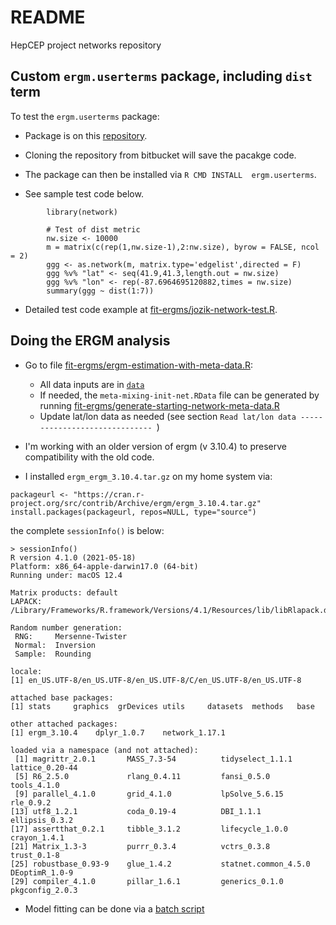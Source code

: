 # README #

HepCEP project networks repository


## Custom `ergm.userterms` package, including `dist` term

To test the `ergm.userterms` package:  

- Package is on this [repository](https://bitbucket.org/jozik/hepcep_networks/src/master/fit-ergms/).

- Cloning the repository from bitbucket will save the pacakge code.   

- The package can then be installed via `R CMD INSTALL  ergm.userterms`.    
    
- See sample test code below.    <br>  

```
        library(network)

        # Test of dist metric 
        nw.size <- 10000
        m = matrix(c(rep(1,nw.size-1),2:nw.size), byrow = FALSE, ncol = 2)
        ggg <- as.network(m, matrix.type='edgelist',directed = F)
        ggg %v% "lat" <- seq(41.9,41.3,length.out = nw.size)
        ggg %v% "lon" <- rep(-87.6964695120882,times = nw.size)
        summary(ggg ~ dist(1:7))    
```         
            
-  Detailed test code example at [fit-ergms/jozik-network-test.R](https://bitbucket.org/jozik/hepcep_networks/src/master/fit-ergms/jozik-network-test.R).


## Doing the ERGM analysis
   - Go to file [fit-ergms/ergm-estimation-with-meta-data.R](https://bitbucket.org/jozik/hepcep_networks/src/master/fit-ergms/ergm-estimation-with-meta-data.R):
      * All data inputs are in [`data`](https://bitbucket.org/jozik/hepcep_networks/src/master/data/)
      * If needed, the `meta-mixing-init-net.RData` file can be generated by running 
        [fit-ergms/generate-starting-network-meta-data.R](https://bitbucket.org/jozik/hepcep_networks/src/master/fit-ergms/generate-starting-network-meta-data.R)
      * Update lat/lon data as needed (see section `Read lat/lon data ------------------------------ `)

   - I'm working with an older version of ergm (v 3.10.4) to preserve compatibility with the old code.

   - I installed `ergm_ergm_3.10.4.tar.gz` on my home system via:

```
packageurl <- "https://cran.r-project.org/src/contrib/Archive/ergm/ergm_3.10.4.tar.gz"
install.packages(packageurl, repos=NULL, type="source")
```

the complete `sessionInfo()` is below: 
```
> sessionInfo()
R version 4.1.0 (2021-05-18)
Platform: x86_64-apple-darwin17.0 (64-bit)
Running under: macOS 12.4

Matrix products: default
LAPACK: /Library/Frameworks/R.framework/Versions/4.1/Resources/lib/libRlapack.dylib

Random number generation:
 RNG:     Mersenne-Twister 
 Normal:  Inversion 
 Sample:  Rounding 
 
locale:
[1] en_US.UTF-8/en_US.UTF-8/en_US.UTF-8/C/en_US.UTF-8/en_US.UTF-8

attached base packages:
[1] stats     graphics  grDevices utils     datasets  methods   base     

other attached packages:
[1] ergm_3.10.4    dplyr_1.0.7    network_1.17.1

loaded via a namespace (and not attached):
 [1] magrittr_2.0.1       MASS_7.3-54          tidyselect_1.1.1     lattice_0.20-44     
 [5] R6_2.5.0             rlang_0.4.11         fansi_0.5.0          tools_4.1.0         
 [9] parallel_4.1.0       grid_4.1.0           lpSolve_5.6.15       rle_0.9.2           
[13] utf8_1.2.1           coda_0.19-4          DBI_1.1.1            ellipsis_0.3.2      
[17] assertthat_0.2.1     tibble_3.1.2         lifecycle_1.0.0      crayon_1.4.1        
[21] Matrix_1.3-3         purrr_0.3.4          vctrs_0.3.8          trust_0.1-8         
[25] robustbase_0.93-9    glue_1.4.2           statnet.common_4.5.0 DEoptimR_1.0-9      
[29] compiler_4.1.0       pillar_1.6.1         generics_0.1.0       pkgconfig_2.0.3    
```

- Model fitting can be done via a [batch script](https://bitbucket.org/jozik/hepcep_networks/src/master/fit-ergms/ergm-estimation-with-meta-mixing-data.sh)